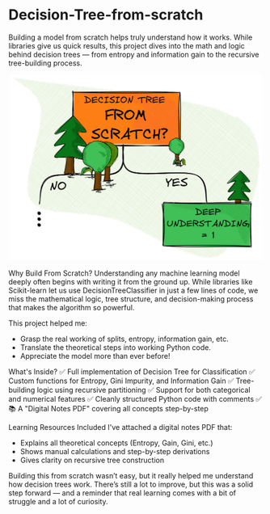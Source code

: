 # Decision-Tree-from-scratch
Building a model from scratch helps truly understand how it works. While libraries give us quick results, this project dives into the math and logic behind decision trees — from entropy and information gain to the recursive tree-building process.

<p align="center">
  <img src="example.png" width="500"/>
</p>

 Why Build From Scratch?
Understanding any machine learning model deeply often begins with writing it from the ground up. While libraries like Scikit-learn let us use DecisionTreeClassifier in just a few lines of code, we miss the mathematical logic, tree structure, and decision-making process that makes the algorithm so powerful.

This project helped me:

* Grasp the real working of splits, entropy, information gain, etc.
* Translate the theoretical steps into working Python code.
* Appreciate the model more than ever before!
  
What's Inside?
✅ Full implementation of Decision Tree for Classification
✅ Custom functions for Entropy, Gini Impurity, and Information Gain
✅ Tree-building logic using recursive partitioning
✅ Support for both categorical and numerical features
✅ Cleanly structured Python code with comments
✅ 📚 A "Digital Notes PDF" covering all concepts step-by-step

Learning Resources Included
I've attached a digital notes PDF that:

* Explains all theoretical concepts (Entropy, Gain, Gini, etc.)
* Shows manual calculations and step-by-step derivations
* Gives clarity on recursive tree construction
  
Building this from scratch wasn’t easy, but it really helped me understand how decision trees work. There’s still a lot to improve, but this was a solid step forward — and a reminder that real learning comes with a bit of struggle and a lot of curiosity.
